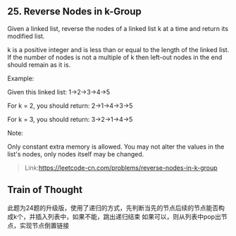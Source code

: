 ## 25. Reverse Nodes in k-Group

Given a linked list, reverse the nodes of a linked list k at a time and return its modified list.

k is a positive integer and is less than or equal to the length of the linked list. If the number of nodes is not a multiple of k then left-out nodes in the end should remain as it is.

Example:

Given this linked list: 1->2->3->4->5

For k = 2, you should return: 2->1->4->3->5

For k = 3, you should return: 3->2->1->4->5

Note:

Only constant extra memory is allowed.
You may not alter the values in the list's nodes, only nodes itself may be changed.

>Link:https://leetcode-cn.com/problems/reverse-nodes-in-k-group


## Train of Thought
此题为24题的升级版，使用了递归的方式，先判断当先的节点后续的节点能否构成k个，并插入列表中，如果不能，跳出递归结束
如果可以，则从列表中pop出节点，实现节点倒置链接